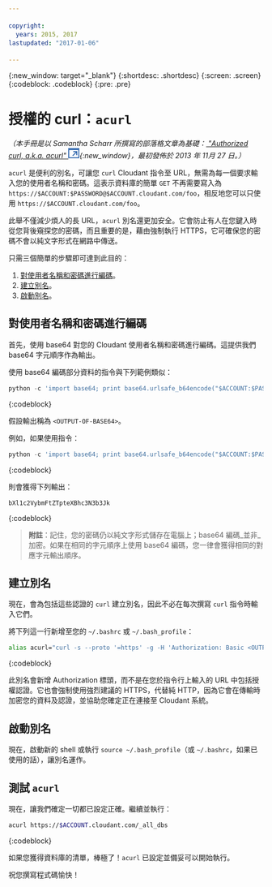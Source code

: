 ```yaml
---

copyright:
  years: 2015, 2017
lastupdated: "2017-01-06"

---
```


{:new_window: target="_blank"}
{:shortdesc: .shortdesc}
{:screen: .screen}
{:codeblock: .codeblock}
{:pre: .pre}

# 授權的 curl：`acurl`

_（本手冊是以 Samantha Scharr 所撰寫的部落格文章為基礎：[
"Authorized curl, a.k.a. acurl" ![外部鏈結圖示](../images/launch-glyph.svg "外部鏈結圖示")](https://cloudant.com/blog/authorized-curl-a-k-a-acurl/){:new_window}，最初發佈於 2013 年 11月 27 日。）_

`acurl` 是便利的別名，可讓您 `curl` Cloudant 指令至 URL，無需為每一個要求輸入您的使用者名稱和密碼。這表示資料庫的簡單 `GET` 不再需要寫入為 `https://$ACCOUNT:$PASSWORD@$ACCOUNT.cloudant.com/foo`，相反地您可以只使用 `https://$ACCOUNT.cloudant.com/foo`。

此舉不僅減少煩人的長 URL，`acurl` 別名還更加安全。它會防止有人在您鍵入時從您背後窺探您的密碼，而且重要的是，藉由強制執行 HTTPS，它可確保您的密碼不會以純文字形式在網路中傳送。

只需三個簡單的步驟即可達到此目的：

1.	[對使用者名稱和密碼進行編碼](#encode-username-and-password)。
2.	[建立別名](#create-an-alias)。
3.	[啟動別名](#activate-the-alias)。

## 對使用者名稱和密碼進行編碼

首先，使用 base64 對您的 Cloudant 使用者名稱和密碼進行編碼。這提供我們 base64 字元順序作為輸出。

使用 base64 編碼部分資料的指令與下列範例類似：

```python
python -c 'import base64; print base64.urlsafe_b64encode("$ACCOUNT:$PASSWORD")'
```
{:codeblock}

假設輸出稱為 `<OUTPUT-OF-BASE64>`。

例如，如果使用指令：

```python
python -c 'import base64; print base64.urlsafe_b64encode("$ACCOUNT:$PASSWORD")'
```
{:codeblock}

則會獲得下列輸出：

```
bXl1c2VybmFtZTpteXBhc3N3b3Jk
```
{:codeblock}

>	**附註**：記住，您的密碼仍以純文字形式儲存在電腦上；base64 編碼_並非_ 加密。如果在相同的字元順序上使用 base64 編碼，您一律會獲得相同的對應字元輸出順序。

## 建立別名

現在，會為包括這些認證的 `curl` 建立別名，因此不必在每次撰寫 `curl` 指令時輸入它們。

將下列這一行新增至您的 `~/.bashrc` 或 `~/.bash_profile`：

```sh
alias acurl="curl -s --proto '=https' -g -H 'Authorization: Basic <OUTPUT-OF-BASE64>'"
```
{:codeblock}

此別名會新增 Authorization 標頭，而不是在您於指令行上輸入的 URL 中包括授權認證。它也會強制使用強烈建議的 HTTPS，代替純 HTTP，因為它會在傳輸時加密您的資料及認證，並協助您確定正在連接至 Cloudant 系統。

## 啟動別名

現在，啟動新的 shell 或執行 `source ~/.bash_profile`（或 `~/.bashrc`，如果已使用的話），讓別名運作。

## 測試 `acurl`

現在，讓我們確定一切都已設定正確。繼續並執行：

```sh
acurl https://$ACCOUNT.cloudant.com/_all_dbs
```
{:codeblock}

如果您獲得資料庫的清單，棒極了！`acurl` 已設定並備妥可以開始執行。

祝您撰寫程式碼愉快！
